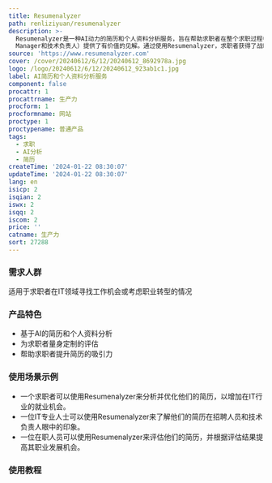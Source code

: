 ```yaml
---
title: Resumenalyzer
path: renliziyuan/resumenalyzer
description: >-
  Resumenalyzer是一种AI动力的简历和个人资料分析服务，旨在帮助求职者在整个求职过程中掌握主动权。该创新工具为求职者提供了对其简历影响的全面了解，为关键决策者（包括招聘人员、Hiring
  Manager和技术负责人）提供了有价值的见解。通过使用Resumenalyzer，求职者获得了战略优势，掌握了自己的求职过程，并确保他们的资质能够有效地传达给关键决策者。
source: 'https://www.resumenalyzer.com'
cover: /cover/20240612/6/12/20240612_8692978a.jpg
logo: /logo/20240612/6/12/20240612_923ab1c1.jpg
label: AI简历和个人资料分析服务
component: false
procattr: 1
procattrname: 生产力
procform: 1
procformname: 网站
proctype: 1
proctypename: 普通产品
tags:
  - 求职
  - AI分析
  - 简历
createTime: '2024-01-22 08:30:07'
updateTime: '2024-01-22 08:30:07'
lang: en
isicp: 2
isqian: 2
iswx: 2
isqq: 2
iscom: 2
price: ''
catname: 生产力
sort: 27288
---
```




### 需求人群
适用于求职者在IT领域寻找工作机会或考虑职业转型的情况

### 产品特色
- 基于AI的简历和个人资料分析
- 为求职者量身定制的评估
- 帮助求职者提升简历的吸引力

### 使用场景示例
- 一个求职者可以使用Resumenalyzer来分析并优化他们的简历，以增加在IT行业的就业机会。
- 一位IT专业人士可以使用Resumenalyzer来了解他们的简历在招聘人员和技术负责人眼中的印象。
- 一位在职人员可以使用Resumenalyzer来评估他们的简历，并根据评估结果提高其职业发展机会。

### 使用教程


  
